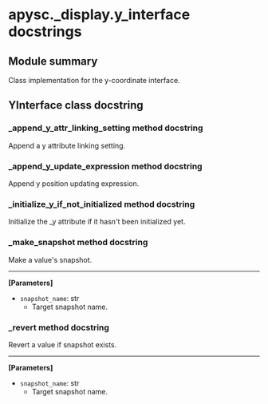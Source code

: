 # apysc._display.y_interface docstrings

## Module summary

Class implementation for the y-coordinate interface.

## YInterface class docstring



### _append_y_attr_linking_setting method docstring

Append a y attribute linking setting.

### _append_y_update_expression method docstring

Append y position updating expression.

### _initialize_y_if_not_initialized method docstring

Initialize the _y attribute if it hasn't been initialized yet.

### _make_snapshot method docstring

Make a value's snapshot.<hr>

**[Parameters]**

- `snapshot_name`: str
  - Target snapshot name.

### _revert method docstring

Revert a value if snapshot exists.<hr>

**[Parameters]**

- `snapshot_name`: str
  - Target snapshot name.